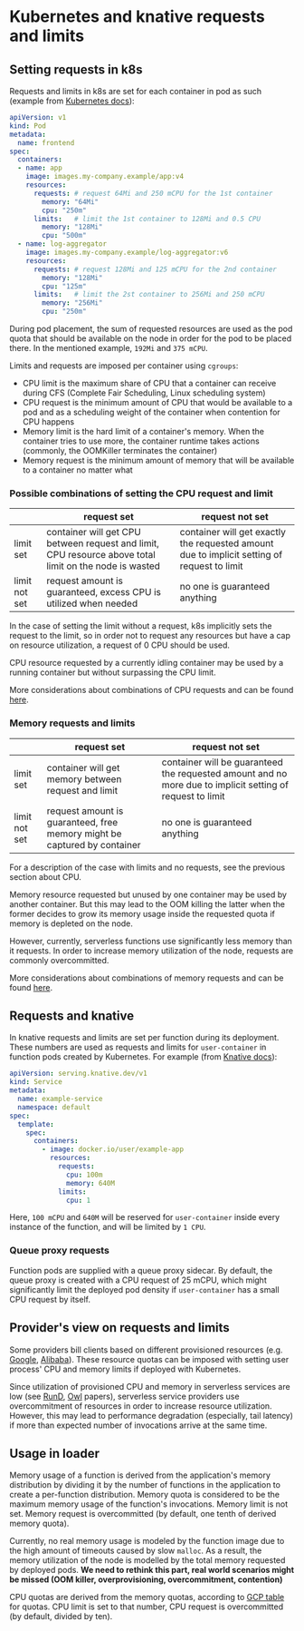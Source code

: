 # Kubernetes and knative requests and limits

## Setting requests in k8s

Requests and limits in k8s are set for each container in pod as such (example from [Kubernetes docs](https://kubernetes.io/docs/concepts/configuration/manage-resources-containers/)):

```yaml
apiVersion: v1
kind: Pod
metadata:
  name: frontend
spec:
  containers:
  - name: app
    image: images.my-company.example/app:v4
    resources:
      requests: # request 64Mi and 250 mCPU for the 1st container
        memory: "64Mi"
        cpu: "250m"
      limits:   # limit the 1st container to 128Mi and 0.5 CPU
        memory: "128Mi"
        cpu: "500m"
  - name: log-aggregator
    image: images.my-company.example/log-aggregator:v6
    resources:
      requests: # request 128Mi and 125 mCPU for the 2nd container
        memory: "128Mi"
        cpu: "125m"
      limits:   # limit the 2st container to 256Mi and 250 mCPU
        memory: "256Mi"
        cpu: "250m"
```

During pod placement, the sum of requested resources are used as the pod quota that should be available on the node in order for the pod to be placed there. In the mentioned example, `192Mi` and `375 mCPU`.

Limits and requests are imposed per container using `cgroups`:

* CPU limit is the maximum share of CPU that a container can receive during CFS (Complete Fair Scheduling, Linux scheduling system)
* CPU request is the minimum amount of CPU that would be available to a pod and as a scheduling weight of the container when contention for CPU happens
* Memory limit is the hard limit of a container's memory. When the container tries to use more, the container runtime takes actions (commonly, the OOMKiller terminates the container)
* Memory request is the minimum amount of memory that will be available to a container no matter what

### Possible combinations of setting the CPU request and limit

|               | request set                                                                                            | request not set                                                                             |
|---------------|--------------------------------------------------------------------------------------------------------|---------------------------------------------------------------------------------------------|
| limit set     | container will get CPU between request and limit, CPU resource above total limit on the node is wasted | container will get exactly the requested amount due to implicit setting of request to limit |
| limit not set | request amount is guaranteed, excess CPU is utilized when needed                                       | no one is guaranteed anything                                                               |

In the case of setting the limit without a request, k8s implicitly sets the request to the limit, so in order not to request any resources but have a cap on resource utilization, a request of 0 CPU should be used.

CPU resource requested by a currently idling container may be used by a running container but without surpassing the CPU limit.

More considerations about combinations of CPU requests and can be found [here](https://home.robusta.dev/blog/stop-using-cpu-limits).

### Memory requests and limits

|               | request set                                                              | request not set                                                                                           |
|---------------|--------------------------------------------------------------------------|-----------------------------------------------------------------------------------------------------------|
| limit set     | container will get memory between request and limit                      | container will be guaranteed the requested amount and no more due to implicit setting of request to limit |
| limit not set | request amount is guaranteed, free memory might be captured by container | no one is guaranteed anything                                                                             |

For a description of the case with limits and no requests, see the previous section about CPU.

Memory resource requested but unused by one container may be used by another container. But this may lead to the OOM killing the latter when the former decides to grow its memory usage inside the requested quota if memory is depleted on the node.

However, currently, serverless functions use significantly less memory than it requests. In order to increase memory utilization of the node, requests are commonly overcommitted.

More considerations about combinations of memory requests and can be found [here](https://home.robusta.dev/blog/kubernetes-memory-limit).

## Requests and knative

In knative requests and limits are set per function during its deployment. These numbers are used as requests and limits for `user-container` in function pods created by Kubernetes. For example (from [Knative docs](https://knative.dev/docs/serving/services/configure-requests-limits-services/)):

```yaml
apiVersion: serving.knative.dev/v1
kind: Service
metadata:
  name: example-service
  namespace: default
spec:
  template:
    spec:
      containers:
        - image: docker.io/user/example-app
          resources:
            requests:
              cpu: 100m
              memory: 640M
            limits:
              cpu: 1

```

Here, `100 mCPU` and `640M` will be reserved for `user-container` inside every instance of the function, and will be limited by `1 CPU`.

### Queue proxy requests

Function pods are supplied with a queue proxy sidecar. By default, the queue proxy is created with a CPU request of 25 mCPU, which might significantly limit the deployed pod density if `user-container` has a small CPU request by itself.

## Provider's view on requests and limits

Some providers bill clients based on different provisioned resources (e.g. [Google](https://cloud.google.com/functions/pricing#compute_time), [Alibaba](https://www.alibabacloud.com/help/en/function-compute/latest/instance-types-and-instance-modes#section-mfv-5fb-ehw)). These resource quotas can be imposed with setting user process' CPU and memory limits if deployed with Kubernetes.

Since utilization of provisioned CPU and memory in serverless services are low (see [RunD](https://www.usenix.org/conference/atc22/presentation/li-zijun-rund), [Owl](https://dl.acm.org/doi/abs/10.1145/3542929.3563470) papers), serverless service providers use overcommitment of resources in order to increase resource utilization. However, this may lead to performance degradation (especially, tail latency) if more than expected number of invocations arrive at the same time.

## Usage in loader

Memory usage of a function is derived from the application's memory distribution by dividing it by the number of functions in the application to create a per-function distribution. Memory quota is considered to be the maximum memory usage of the function's invocations. Memory limit is not set. Memory request is overcommitted (by default, one tenth of derived memory quota).

Currently, no real memory usage is modeled by the function image due to the high amount of timeouts caused by slow `malloc`. As a result, the memory utilization of the node is modelled by the total memory requested by deployed pods. **We need to rethink this part, real world scenarios might be missed (OOM killer, overprovisioning, overcommitment, contention)**

CPU quotas are derived from the memory quotas, according to [GCP table](https://cloud.google.com/functions/pricing#compute_time) for quotas. CPU limit is set to that number, CPU request is overcommitted (by default, divided by ten).
